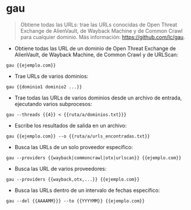 # gau

> Obtiene todas las URLs: trae las URLs conocidas de Open Threat Exchange de AlienVault, de Wayback Machine y de Common Crawl para cualquier dominio.
> Más información: <https://github.com/lc/gau>.

- Obtiene todas las URL de un dominio de Open Threat Exchange de AlienVault, de Wayback Machine, de Common Crawl y de URLScan:

`gau {{ejemplo.com}}`

-  Trae URLs de varios dominios:

`gau {{dominio1 dominio2 ...}}`

- Trae todas las URLs de varios dominios desde un archivo de entrada, ejecutando varios subprocesos:

`gau --threads {{4}} < {{ruta/a/dominios.txt}}}`

- Escribe los resultados de salida en un archivo:

`gau {{ejemplo.com}} --o {{ruta/a/urls_encontradas.txt}}`

- Busca las URLs de un solo proveedor específico:

`gau --providers {{wayback|commoncrawl|otx|urlscan}} {{ejemplo.com}}`

- Busca las URL de varios proveedores:

`gau --providers {{wayback,otx,...}} {{ejemplo.com}}`

- Busca las URLs dentro de un intervalo de fechas específico:

`gau --del {{AAAAMM}}} --to {{YYYYMM}} {{ejemplo.com}}`
